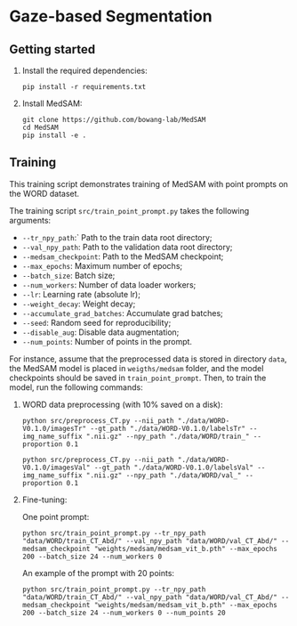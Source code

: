# Gaze-based Segmentation

## Getting started

1. Install the required dependencies:
    ```
    pip install -r requirements.txt
    ```

2. Install MedSAM:
    ```
    git clone https://github.com/bowang-lab/MedSAM
    cd MedSAM
    pip install -e .
    ```

## Training

This training script demonstrates training of MedSAM with point prompts on the WORD dataset.

The training script `src/train_point_prompt.py` takes the following arguments:
* `--tr_npy_path`:` Path to the train data root directory;
* `--val_npy_path`: Path to the validation data root directory;
* `--medsam_checkpoint`: Path to the MedSAM checkpoint;
* `--max_epochs`: Maximum number of epochs;
* `--batch_size`: Batch size;
* `--num_workers`: Number of data loader workers;
* `--lr`: Learning rate (absolute lr);
* `--weight_decay`: Weight decay;
* `--accumulate_grad_batches`: Accumulate grad batches;
* `--seed`: Random seed for reproducibility;
* `--disable_aug`: Disable data augmentation;
* `--num_points`: Number of points in the prompt.


For instance, assume that the preprocessed data is stored in directory `data`, the MedSAM model is placed in `weigths/medsam` folder, and the model checkpoints should be saved in `train_point_prompt`. Then, to train the model, run the following commands:

1. WORD data preprocessing (with 10% saved on a disk):
    ```
    python src/preprocess_CT.py --nii_path "./data/WORD-V0.1.0/imagesTr" --gt_path "./data/WORD-V0.1.0/labelsTr" --img_name_suffix ".nii.gz" --npy_path "./data/WORD/train_" --proportion 0.1
    ```

    ```
    python src/preprocess_CT.py --nii_path "./data/WORD-V0.1.0/imagesVal" --gt_path "./data/WORD-V0.1.0/labelsVal" --img_name_suffix ".nii.gz" --npy_path "./data/WORD/val_" --proportion 0.1
    ```

2. Fine-tuning:

    One point prompt:

    ```
    python src/train_point_prompt.py --tr_npy_path "data/WORD/train_CT_Abd/" --val_npy_path "data/WORD/val_CT_Abd/" --medsam_checkpoint "weights/medsam/medsam_vit_b.pth" --max_epochs 200 --batch_size 24 --num_workers 0
    ```

    An example of the prompt with 20 points:

    ```
    python src/train_point_prompt.py --tr_npy_path "data/WORD/train_CT_Abd/" --val_npy_path "data/WORD/val_CT_Abd/" --medsam_checkpoint "weights/medsam/medsam_vit_b.pth" --max_epochs 200 --batch_size 24 --num_workers 0 --num_points 20
    ```
